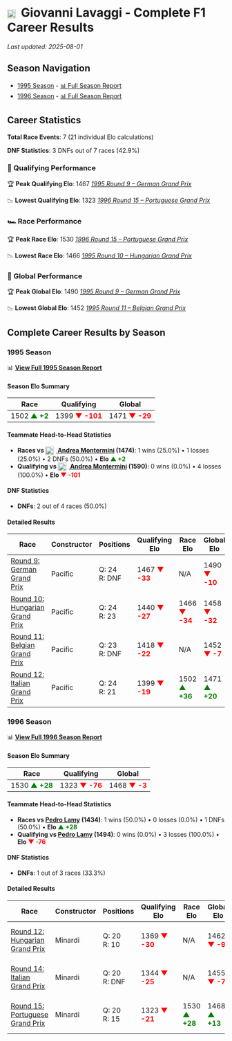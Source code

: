 # <img src="https://upload.wikimedia.org/wikipedia/commons/0/03/Flag_of_Italy.svg" alt="Italy" width="20" height="auto" style="vertical-align: middle; margin-right: 5px;" onerror="this.outerHTML='🇮🇹'; this.style.marginRight='5px';"/> Giovanni Lavaggi - Complete F1 Career Results

*Last updated: 2025-08-01*

## Season Navigation

- [1995 Season](#1995-season) - [📊 Full Season Report](../seasons/1995-season-report)
- [1996 Season](#1996-season) - [📊 Full Season Report](../seasons/1996-season-report)

## Career Statistics

**Total Race Events**: 7 (21 individual Elo calculations)

**DNF Statistics**: 3 DNFs out of 7 races (42.9%)

### 🏁 Qualifying Performance

🏆 **Peak Qualifying Elo**: 1467
   *[1995 Round 9 – German Grand Prix](../seasons/1995-season-report#round-9-german-grand-prix)*

📉 **Lowest Qualifying Elo**: 1323
   *[1996 Round 15 – Portuguese Grand Prix](../seasons/1996-season-report#round-15-portuguese-grand-prix)*

### 🏎️ Race Performance

🏆 **Peak Race Elo**: 1530
   *[1996 Round 15 – Portuguese Grand Prix](../seasons/1996-season-report#round-15-portuguese-grand-prix)*

📉 **Lowest Race Elo**: 1466
   *[1995 Round 10 – Hungarian Grand Prix](../seasons/1995-season-report#round-10-hungarian-grand-prix)*

### 🌟 Global Performance

🏆 **Peak Global Elo**: 1490
   *[1995 Round 9 – German Grand Prix](../seasons/1995-season-report#round-9-german-grand-prix)*

📉 **Lowest Global Elo**: 1452
   *[1995 Round 11 – Belgian Grand Prix](../seasons/1995-season-report#round-11-belgian-grand-prix)*


## Complete Career Results by Season

### 1995 Season

📊 **[View Full 1995 Season Report](../seasons/1995-season-report)**

#### Season Elo Summary

| Race | Qualifying | Global |
|------|------------|--------|
| 1502 **<span style="color: green;">▲ +2</span>** | 1399 **<span style="color: red;">▼ -101</span>** | 1471 **<span style="color: red;">▼ -29</span>** |

#### Teammate Head-to-Head Statistics

- **Races vs [<img src="https://upload.wikimedia.org/wikipedia/commons/0/03/Flag_of_Italy.svg" alt="Italy" width="20" height="auto" style="vertical-align: middle; margin-right: 5px;" onerror="this.outerHTML='🇮🇹'; this.style.marginRight='5px';"/> Andrea Montermini](andrea-montermini) (1474)**: 1 wins (25.0%) • 1 losses (25.0%) • 2 DNFs (50.0%) • **Elo <span style="color: green;">▲ +2</span>**
- **Qualifying vs [<img src="https://upload.wikimedia.org/wikipedia/commons/0/03/Flag_of_Italy.svg" alt="Italy" width="20" height="auto" style="vertical-align: middle; margin-right: 5px;" onerror="this.outerHTML='🇮🇹'; this.style.marginRight='5px';"/> Andrea Montermini](andrea-montermini) (1590)**: 0 wins (0.0%) • 4 losses (100.0%) • **Elo <span style="color: red;">▼ -101</span>**

#### DNF Statistics

- **DNFs**: 2 out of 4 races (50.0%)

#### Detailed Results

| Race | Constructor | Positions | Qualifying Elo | Race Elo | Global Elo | Teammate |
|------|-------------|-----------|----------------|----------|------------|----------|
| [Round 9: German Grand Prix](../seasons/1995-season-report#round-9-german-grand-prix) | Pacific | Q: 24<br/>R: DNF | 1467 **<span style="color: red;">▼ -33</span>** | N/A | 1490 **<span style="color: red;">▼ -10</span>** | [<img src="https://upload.wikimedia.org/wikipedia/commons/0/03/Flag_of_Italy.svg" alt="Italy" width="20" height="auto" style="vertical-align: middle; margin-right: 5px;" onerror="this.outerHTML='🇮🇹'; this.style.marginRight='5px';"/> Andrea Montermini](andrea-montermini)<br/>Q: 23<br/>R: 8 |
| [Round 10: Hungarian Grand Prix](../seasons/1995-season-report#round-10-hungarian-grand-prix) | Pacific | Q: 24<br/>R: 23 | 1440 **<span style="color: red;">▼ -27</span>** | 1466 **<span style="color: red;">▼ -34</span>** | 1458 **<span style="color: red;">▼ -32</span>** | [<img src="https://upload.wikimedia.org/wikipedia/commons/0/03/Flag_of_Italy.svg" alt="Italy" width="20" height="auto" style="vertical-align: middle; margin-right: 5px;" onerror="this.outerHTML='🇮🇹'; this.style.marginRight='5px';"/> Andrea Montermini](andrea-montermini)<br/>Q: 22<br/>R: 12 |
| [Round 11: Belgian Grand Prix](../seasons/1995-season-report#round-11-belgian-grand-prix) | Pacific | Q: 23<br/>R: DNF | 1418 **<span style="color: red;">▼ -22</span>** | N/A | 1452 **<span style="color: red;">▼ -7</span>** | [<img src="https://upload.wikimedia.org/wikipedia/commons/0/03/Flag_of_Italy.svg" alt="Italy" width="20" height="auto" style="vertical-align: middle; margin-right: 5px;" onerror="this.outerHTML='🇮🇹'; this.style.marginRight='5px';"/> Andrea Montermini](andrea-montermini)<br/>Q: 21<br/>R: DNF |
| [Round 12: Italian Grand Prix](../seasons/1995-season-report#round-12-italian-grand-prix) | Pacific | Q: 24<br/>R: 21 | 1399 **<span style="color: red;">▼ -19</span>** | 1502 **<span style="color: green;">▲ +36</span>** | 1471 **<span style="color: green;">▲ +20</span>** | [<img src="https://upload.wikimedia.org/wikipedia/commons/0/03/Flag_of_Italy.svg" alt="Italy" width="20" height="auto" style="vertical-align: middle; margin-right: 5px;" onerror="this.outerHTML='🇮🇹'; this.style.marginRight='5px';"/> Andrea Montermini](andrea-montermini)<br/>Q: 21<br/>R: 23 |

### 1996 Season

📊 **[View Full 1996 Season Report](../seasons/1996-season-report)**

#### Season Elo Summary

| Race | Qualifying | Global |
|------|------------|--------|
| 1530 **<span style="color: green;">▲ +28</span>** | 1323 **<span style="color: red;">▼ -76</span>** | 1468 **<span style="color: red;">▼ -3</span>** |

#### Teammate Head-to-Head Statistics

- **Races vs [Pedro Lamy](pedro-lamy) (1434)**: 1 wins (50.0%) • 0 losses (0.0%) • 1 DNFs (50.0%) • **Elo <span style="color: green;">▲ +28</span>**
- **Qualifying vs [Pedro Lamy](pedro-lamy) (1494)**: 0 wins (0.0%) • 3 losses (100.0%) • **Elo <span style="color: red;">▼ -76</span>**

#### DNF Statistics

- **DNFs**: 1 out of 3 races (33.3%)

#### Detailed Results

| Race | Constructor | Positions | Qualifying Elo | Race Elo | Global Elo | Teammate |
|------|-------------|-----------|----------------|----------|------------|----------|
| [Round 12: Hungarian Grand Prix](../seasons/1996-season-report#round-12-hungarian-grand-prix) | Minardi | Q: 20<br/>R: 10 | 1369 **<span style="color: red;">▼ -30</span>** | N/A | 1462 **<span style="color: red;">▼ -9</span>** | [Pedro Lamy](pedro-lamy)<br/>Q: 19<br/>R: DNF |
| [Round 14: Italian Grand Prix](../seasons/1996-season-report#round-14-italian-grand-prix) | Minardi | Q: 20<br/>R: DNF | 1344 **<span style="color: red;">▼ -25</span>** | N/A | 1455 **<span style="color: red;">▼ -7</span>** | [Pedro Lamy](pedro-lamy)<br/>Q: 18<br/>R: DNF |
| [Round 15: Portuguese Grand Prix](../seasons/1996-season-report#round-15-portuguese-grand-prix) | Minardi | Q: 20<br/>R: 15 | 1323 **<span style="color: red;">▼ -21</span>** | 1530 **<span style="color: green;">▲ +28</span>** | 1468 **<span style="color: green;">▲ +13</span>** | [Pedro Lamy](pedro-lamy)<br/>Q: 19<br/>R: 16 |

